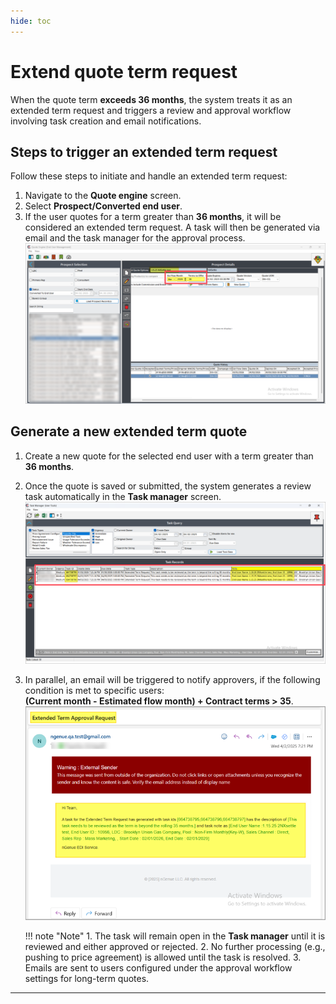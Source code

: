 ```yaml
---
hide: toc
---
```


# Extend quote term request

When the quote term **exceeds 36 months**, the system treats it as an extended term request and triggers a review and approval workflow involving task creation and email notifications.

## Steps to trigger an extended term request

Follow these steps to initiate and handle an extended term request:

1. Navigate to the **Quote engine** screen.
2. Select **Prospect/Converted end user**.
3. If the user quotes for a term greater than **36 months**, it will be considered an extended term request. A task will then be generated via email and the task manager for the approval process.
    ![extend_term_request](../images/extend_term_request_1.png)

## Generate a new extended term quote

1. Create a new quote for the selected end user with a term greater than **36 months**.
2. Once the quote is saved or submitted, the system generates a review task automatically in the **Task manager** screen.
    ![generate_new_quote](../images/extend_term_request_2.png)
3. In parallel, an email will be triggered to notify approvers, if the following condition is met to specific users:  
   **(Current month - Estimated flow month) + Contract terms > 35**.
   ![email_notification](../images/extend_term_request_3.png)

    !!! note "Note"
         1. The task will remain open in the **Task manager** until it is reviewed and either approved or rejected.
         2. No further processing (e.g., pushing to price agreement) is allowed until the task is resolved.
         3. Emails are sent to users configured under the approval workflow settings for long-term quotes.

---